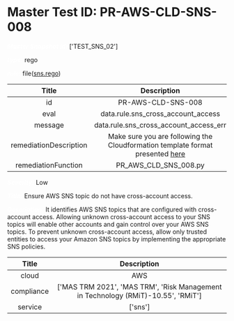 



# Master Test ID: PR-AWS-CLD-SNS-008


***<font color="white">Master Snapshot Id:</font>*** ['TEST_SNS_02']

***<font color="white">type:</font>*** rego

***<font color="white">rule:</font>*** file([sns.rego])  
  
  
  
  

|Title|Description|
| :---: | :---: |
|id|PR-AWS-CLD-SNS-008|
|eval|data.rule.sns_cross_account_access|
|message|data.rule.sns_cross_account_access_err|
|remediationDescription|Make sure you are following the Cloudformation template format presented <a href='https://boto3.amazonaws.com/v1/documentation/api/latest/reference/services/sns.html#SNS.Client.get_topic_attributes' target='_blank'>here</a>|
|remediationFunction|PR_AWS_CLD_SNS_008.py|


***<font color="white">Severity:</font>*** Low

***<font color="white">Title:</font>*** Ensure AWS SNS topic do not have cross-account access.

***<font color="white">Description:</font>*** It identifies AWS SNS topics that are configured with cross-account access. Allowing unknown cross-account access to your SNS topics will enable other accounts and gain control over your AWS SNS topics. To prevent unknown cross-account access, allow only trusted entities to access your Amazon SNS topics by implementing the appropriate SNS policies.  
  
  

|Title|Description|
| :---: | :---: |
|cloud|AWS|
|compliance|['MAS TRM 2021', 'MAS TRM', 'Risk Management in Technology (RMiT)-10.55', 'RMiT']|
|service|['sns']|



[sns.rego]: https://github.com/prancer-io/prancer-compliance-test/tree/master/aws/cloud/sns.rego
